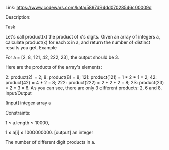 Link: https://www.codewars.com/kata/5897d94dd07028546c00009d

Description:

Task

Let's call product(x) the product of x's digits. Given an array of integers a, calculate product(x) for each x in a, and return the number of distinct results you get.
Example

For a = [2, 8, 121, 42, 222, 23], the output should be 3.

Here are the products of the array's elements:

2: product(2) = 2;
8: product(8) = 8;
121: product(121) = 1 * 2 * 1 = 2;
42: product(42) = 4 * 2 = 8;
222: product(222) = 2 * 2 * 2 = 8;
23: product(23) = 2 * 3 = 6.
As you can see, there are only 3 different products: 2, 6 and 8.
Input/Output

[input] integer array a

Constraints:

1 ≤ a.length ≤ 10000,

1 ≤ a[i] ≤ 1000000000.
[output] an integer

The number of different digit products in a.
